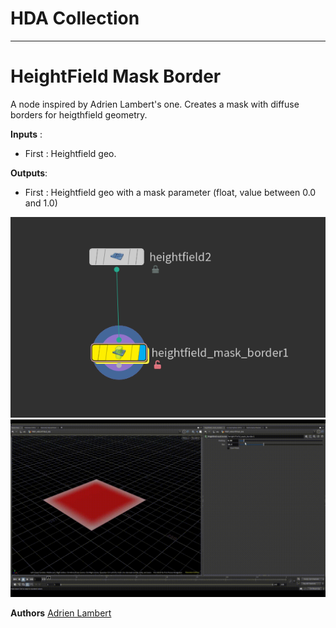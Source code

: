 # HDA Collection

---
# HeightField Mask Border
A node inspired by Adrien Lambert's one. Creates a mask with diffuse borders for heigthfield geometry.

**Inputs** :
- First : Heightfield geo.

**Outputs**:
- First : Heightfield geo with a mask parameter (float, value between 0.0 and 1.0)

![img00](https://github.com/Enjaileu/houdini_tools/blob/main/hda/imgs/heightfield_mask_border/heightfield_mask_border_node.PNG)
![img01](https://github.com/Enjaileu/houdini_tools/blob/main/hda/imgs/heightfield_mask_border/heightfield_mask_border_node.gif)

**Authors**
[Adrien Lambert](https://www.artstation.com/adrienlambert)

